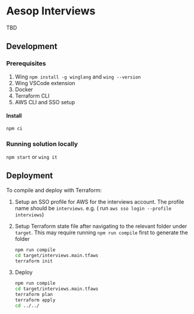 # Aesop Interviews 

TBD

## Development

### Prerequisites

1. Wing `npm install -g winglang` and `wing --version`
2. Wing VSCode extension
3. Docker
4. Terraform CLI
5. AWS CLI and SSO setup

#### Install

```bash
npm ci
```

### Running solution locally

`npm start` or `wing it`

## Deployment

To compile and deploy with Terraform:

1. Setup an SSO profile for AWS for the interviews account. The profile name should be `interviews`. e.g. ( run `aws sso login --profile interviews`)
2. Setup Terraform state file after navigating to the relevant folder under `target`. This may require running `npm run compile` first to generate the folder

    ```bash
    npm run compile
    cd target/interviews.main.tfaws
    terraform init
    ```

3. Deploy

    ```bash
    npm run compile
    cd target/interviews.main.tfaws
    terraform plan
    terraform apply
    cd ../../
    ```
